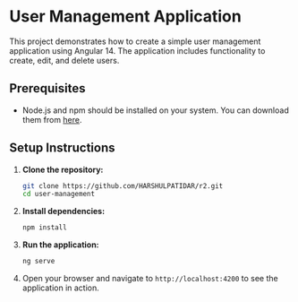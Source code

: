 # User Management Application

This project demonstrates how to create a simple user management application using Angular 14. The application includes functionality to create, edit, and delete users.

## Prerequisites

- Node.js and npm should be installed on your system. You can download them from [here](https://nodejs.org/).

## Setup Instructions

1. **Clone the repository:**

    ```bash
    git clone https://github.com/HARSHULPATIDAR/r2.git
    cd user-management
    ```

2. **Install dependencies:**

    ```bash
    npm install
    ```

3. **Run the application:**

    ```bash
    ng serve
    ```

4. Open your browser and navigate to `http://localhost:4200` to see the application in action.


